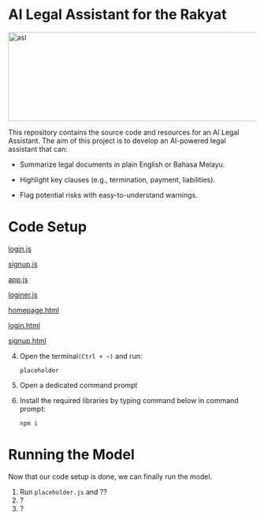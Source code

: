 # AI Legal Assistant for the Rakyat
<img width="600" height="180" alt="asl" src="https://cdn.prod.website-files.com/672b8fcccce3fc53bb92fb97/672bab1defe652cd000583cc_1.png" />

This repository contains the source code and resources for an AI Legal Assistant. The aim of this project is to develop an AI-powered legal assistant that can:

* Summarize legal documents in plain English or Bahasa Melayu.

* Highlight key clauses (e.g., termination, payment, liabilities).

* Flag potential risks with easy-to-understand warnings.


 # Code Setup
[login.js](https://github.com/user-attachments/files/22452855/login.js)

[signup.js](https://github.com/user-attachments/files/22452860/signup.js)

[app.js](https://github.com/user-attachments/files/22452877/app.js)

[loginer.js](https://github.com/user-attachments/files/22452882/loginer.js)

[homepage.html](https://github.com/user-attachments/files/22452846/homepage.html)

[login.html](https://github.com/user-attachments/files/22452936/login.html)

[signup.html](https://github.com/user-attachments/files/22452953/signup.html)





  4. Open the terminal`(Ctrl + ~)` and run:
     ```
     placeholder
     ```

  5. Open a dedicated command prompt
  5. Install the required libraries by typing command below in command prompt:
     ```
     npm i
     ```
     
# Running the Model
  Now that our code setup is done, we can finally run the model.

  1. Run `placeholder.js` and ??
  2. ?
  3. ?

     

     

     



     

     

     
 
    
      




